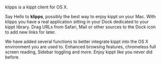 klipps is a kippt client for OS X. 

Say Hello to **klipps**, possibly the best way to enjoy kippt on your Mac. With klipps you have a real application sitting in your Dock dedicated to your kippt library. Drag URLs from Safari, Mail or other sources to the Dock icon to add new links for later.

We have added several functions to better integrate kippt into the OS X environment you are used to. Enhanced browsing features, chromeless full screen reading, Sidebar toggling and more. Enjoy kippt like you never did before.